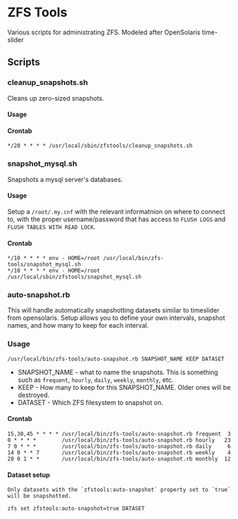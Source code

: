 # ZFS Tools

Various scripts for administrating ZFS. Modeled after OpenSolaris time-slider

## Scripts

### cleanup_snapshots.sh

Cleans up zero-sized snapshots.

#### Usage

#### Crontab

    */20 * * * * /usr/local/sbin/zfstools/cleanup_snapshots.sh

### snapshot_mysql.sh

Snapshots a mysql server's databases.

#### Usage

Setup a `/root/.my.cnf` with the relevant informatnion on where to connect to, with the proper username/password that has access to `FLUSH LOGS` and `FLUSH TABLES WITH READ LOCK`.

#### Crontab

    */10 * * * * env - HOME=/root /usr/local/bin/zfs-tools/snapshot_mysql.sh
    */10 * * * * env - HOME=/root /usr/local/sbin/zfstools/snapshot_mysql.sh

### auto-snapshot.rb

This will handle automatically snapshotting datasets similar to timeslider from opensolaris. Setup allows you to define your own intervals, snapshot names, and how many to keep for each interval.

### Usage

    /usr/local/bin/zfs-tools/auto-snapshot.rb SNAPSHOT_NAME KEEP DATASET

* SNAPSHOT_NAME - what to name the snapshots. This is something such as `frequent`, `hourly`, `daily`, `weekly`, `monthly`, etc.
* KEEP - How many to keep for this SNAPSHOT_NAME. Older ones will be destroyed.
* DATASET - Which ZFS filesystem to snapshot on.

#### Crontab

    15,30,45 * * * * /usr/local/bin/zfs-tools/auto-snapshot.rb frequent  3
    0 * * * *        /usr/local/bin/zfs-tools/auto-snapshot.rb hourly   23
    7 0 * * *        /usr/local/bin/zfs-tools/auto-snapshot.rb daily     6
    14 0 * * 7       /usr/local/bin/zfs-tools/auto-snapshot.rb weekly    4
    28 0 1 * *       /usr/local/bin/zfs-tools/auto-snapshot.rb monthly  12

#### Dataset setup

    Only datasets with the `zfstools:auto-snapshot` property set to `true` will be snapshotted.

    zfs set zfstools:auto-snapshot=true DATASET
